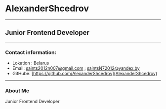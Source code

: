 # AlexanderShcedrov
***
## Junior Frontend Developer
***
### Contact information:
* Lokation : Belarus
* Email: saints2012n007@gmail.com ; saintsN72012@yandex.by
* GitHube: [https://github.com/AlexanderShcedrov](AlexanderShcedrov)
***
### About Me    
Junior Frontend Developer
